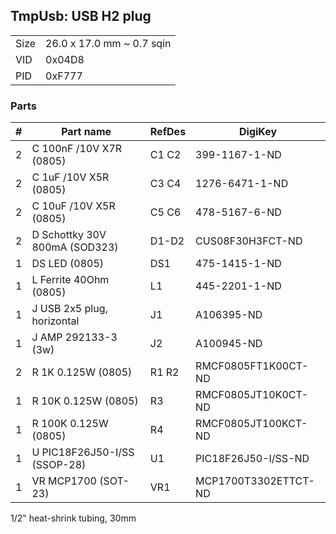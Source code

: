 ## TmpUsb: USB H2 plug

|      |                           |
|------|---------------------------|
| Size | 26.0 x 17.0 mm ~ 0.7 sqin |
| VID  | 0x04D8                    |
| PID  | 0xF777                    |


### Parts

|  # | Part name                        | RefDes  | DigiKey                    |
|---:|----------------------------------|---------|----------------------------|
|  2 | C 100nF /10V X7R (0805)          | C1 C2   | 399-1167-1-ND              |
|  2 | C 1uF /10V X5R (0805)            | C3 C4   | 1276-6471-1-ND             |
|  2 | C 10uF /10V X5R (0805)           | C5 C6   | 478-5167-6-ND              |
|  2 | D Schottky 30V 800mA (SOD323)    | D1-D2   | CUS08F30H3FCT-ND           |
|  1 | DS LED (0805)                    | DS1     | 475-1415-1-ND              |
|  1 | L Ferrite 40Ohm (0805)           | L1      | 445-2201-1-ND              |
|  1 | J USB 2x5 plug, horizontal       | J1      | A106395-ND                 |
|  1 | J AMP 292133-3 (3w)              | J2      | A100945-ND                 |
|  2 | R 1K 0.125W (0805)               | R1 R2   | RMCF0805FT1K00CT-ND        |
|  1 | R 10K 0.125W (0805)              | R3      | RMCF0805JT10K0CT-ND        |
|  1 | R 100K 0.125W (0805)             | R4      | RMCF0805JT100KCT-ND        |
|  1 | U PIC18F26J50-I/SS (SSOP-28)     | U1      | PIC18F26J50-I/SS-ND        |
|  1 | VR MCP1700 (SOT-23)              | VR1     | MCP1700T3302ETTCT-ND       |

1/2" heat-shrink tubing, 30mm
